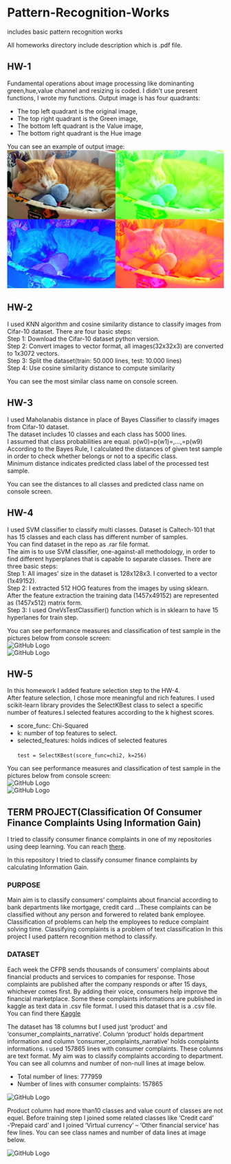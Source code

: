 # Pattern-Recognition-Works
includes basic pattern recognition works

All homeworks directory include description which is .pdf file.

## HW-1 
Fundamental operations about image processing like dominanting green,hue,value channel  and resizing is coded. I didn't use present functions, I wrote my functions. Output image is has four quadrants:  <br>
 - The top left quadrant is the original image,<br>
 - The top right quadrant is the Green image, <br>
 - The bottom left quadrant is the Value image,<br>
 - The bottom right quadrant is the Hue image<br>
 
 You can see an example of output image: <br>
 ![GitHub Logo](https://github.com/nursultanbolel/Pattern-Recognition-Homeworks/blob/master/HW-1/savedCatImage.jpg)
 
## HW-2
I used KNN algorithm and cosine similarity distance to classify images from Cifar-10 dataset. There are four basic steps:<br>
Step 1: Download the Cifar-10 dataset python version.<br>
Step 2: Convert images to vector format, all images(32x32x3) are converted to 1x3072 vectors.<br>
Step 3: Split the dataset(train: 50.000 lines, test: 10.000 lines)<br>
Step 4: Use cosine similarity distance to compute similarity

You can see the most similar class name on console screen.

## HW-3
I used Maholanabis distance in place of Bayes Classifier to classify images from Cifar-10 dataset.<br>
The dataset includes 10 classes and each class has 5000 lines.<br>
I assumed that class probabilities are equal. p(w0)=p(w1)=,...,=p(w9) <br> 
According to the Bayes Rule, I calculated the distances of given test sample in order to check whether belongs or not to a specific class. <br>
Minimum distance indicates predicted class label of the processed test sample. <br>

You can see the distances to all classes and predicted class name on console screen.

## HW-4
I used SVM classifier to classify multi classes. Dataset is Caltech-101 that has 15 classes and each class has different number of samples. <br>
You can find dataset in the repo as .rar file format. <br>
The aim is to use SVM classifier, one-against-all methodology, in order to find different hyperplanes that is capable to separate classes. There are three basic steps: <br>
Step 1: All images' size in the dataset is 128x128x3. I converted to a vector (1x49152). <br>
Step 2: I extracted 512 HOG features from the images by using sklearn. After the feature extraction the training data (1457x49152) are represented as (1457x512) matrix form. <br>
Step 3: I used OneVsTestClassifier() function which is in sklearn to have 15 hyperlanes for train step.<br>

You can see performance measures and classification of test sample in the pictures below from console screen:  
![GitHub Logo](https://github.com/nursultanbolel/Pattern-Recognition-Works/blob/master/HW-4/performance_measures.JPG) <br>
![GitHub Logo](https://github.com/nursultanbolel/Pattern-Recognition-Works/blob/master/HW-4/test_sample.JPG) <br>

## HW-5
In this homework I added feature selection step to the HW-4. <br>
After feature selection, I chose more meaningful and rich features. I used scikit-learn library provides the SelectKBest class to select a specific number of features.I selected features according to the k highest scores. 
* score_func: Chi-Squared
* k: number of top features to select.
* selected_features: holds indices of selected features <br>
<code> test = SelectKBest(score_func=chi2, k=256) </code>

You can see performance measures and classification of test sample in the pictures below from console screen:  
![GitHub Logo](https://github.com/nursultanbolel/Pattern-Recognition-Works/blob/master/HW-5/performance_measures.JPG) <br>
![GitHub Logo](https://github.com/nursultanbolel/Pattern-Recognition-Works/blob/master/HW-5/test_sample.JPG) <br>

## TERM PROJECT(Classification Of Consumer Finance Complaints Using Information Gain)
I tried to classify consumer finance complaints in one of my repositories using deep learning. You can reach [there](https://github.com/nursultanbolel/Classification-Of-Consumer-Finance-Complaints). <br>

In this repository I tried to classify consumer finance complaints by calculating Information Gain. <br>

### PURPOSE
Main aim is to classify consumers’ complaints about financial according to bank departments like mortgage, credit card …These complaints can be classified without any person and forwered to related bank employee. Classification of problems can help the employees to reduce complaint solving time. Classifying complaints is a problem of text classification In this project I used pattern recognition method to classify. <br>

### DATASET
Each week the CFPB sends thousands of consumers’ complaints about financial products and services to companies for response. Those complaints are published after the company responds or after 15 days, whichever comes first. By adding their voice, consumers help improve the financial marketplace. Some these complaints informations are published in kaggle as text data in .csv file format. I used this dataset that is a .csv file. You can find there [Kaggle](https://www.kaggle.com/cfpb/us-consumer-finance-complaints) <br>

The dataset has 18 columns but I used just ‘product’ and ‘consumer_complaints_narrative’. Column ‘product’ holds department information and column ‘consumer_complaints_narrative’ holds complaints informations. ı used 157865 lines with consumer complaints. These columns are text format. My aim was to classify complaints according to department. You can see all columns and number of non-null lines at image below. <br>

- Total number of lines: 777959
- Number of lines with consumer complaints: 157865

![GitHub Logo](https://github.com/nursultanbolel/Pattern-Recognition-Works/blob/master/TermProject/images/dataFrame_information.png) <br>

Product column had more than10 classes and value count of classes are not equel. Before training step I joined some related classes like ‘Credit card’ -‘Prepaid card’ and I joined ‘Virtual currency’ – ‘Other financial service’ has few lines. You can see class names and number of data lines at image below. <br>

![GitHub Logo](https://github.com/nursultanbolel/Pattern-Recognition-Works/blob/master/TermProject/images/product_value_count.png) <br>



